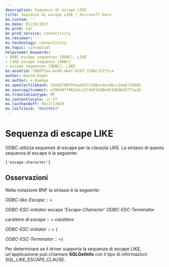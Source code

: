 ```yaml
---
description: Sequenza di escape LIKE
title: Sequenza di escape LIKE | Microsoft Docs
ms.custom: ''
ms.date: 01/19/2017
ms.prod: sql
ms.prod_service: connectivity
ms.reviewer: ''
ms.technology: connectivity
ms.topic: conceptual
helpviewer_keywords:
- ODBC escape sequences [ODBC], LIKE
- LIKE escape sequence [ODBC]
- escape sequences [ODBC], LIKE
ms.assetid: 798d75ea-be9d-4bef-b297-318bc327f1ca
author: David-Engel
ms.author: v-daenge
ms.openlocfilehash: 19d20f80f9fea4df2c508ec4ec4bcc2ee6718986
ms.sourcegitcommit: e700497f962e4c2274df16d9e651059b42ff1a10
ms.translationtype: MT
ms.contentlocale: it-IT
ms.lasthandoff: 08/17/2020
ms.locfileid: "88429643"
---
```

# <a name="like-escape-sequence"></a>Sequenza di escape LIKE
ODBC utilizza sequenze di escape per la clausola LIKE. La sintassi di questa sequenza di escape è la seguente:  
  
```  
{'escape-character'}  
```  
  
## <a name="remarks"></a>Osservazioni  
 Nella notazione BNF la sintassi è la seguente:  
  
 *ODBC-like-Escape* :: =  
  
 *ODBC-ESC-initiator* escape '*Escape-Character*' *ODBC-ESC-Terminator*  
  
 carattere *di escape* :: = *carattere*  
  
 *ODBC-ESC-initiator* :: = {  
  
 *ODBC-ESC-Terminator* :: =}  
  
 Per determinare se il driver supporta la sequenza di escape LIKE, un'applicazione può chiamare **SQLGetInfo** con il tipo di informazioni SQL_LIKE_ESCAPE_CLAUSE.
